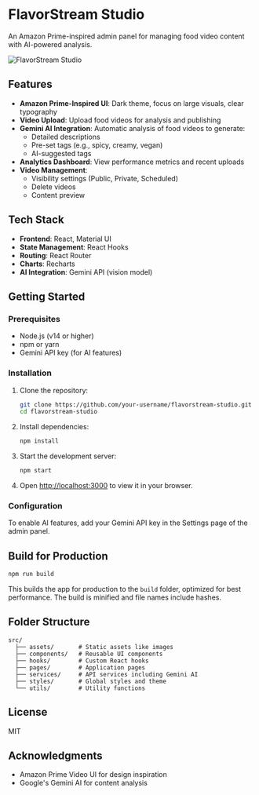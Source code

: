 # FlavorStream Studio

An Amazon Prime-inspired admin panel for managing food video content with AI-powered analysis.

![FlavorStream Studio](https://source.unsplash.com/random/1200x600/?dashboard)

## Features

- **Amazon Prime-Inspired UI**: Dark theme, focus on large visuals, clear typography
- **Video Upload**: Upload food videos for analysis and publishing
- **Gemini AI Integration**: Automatic analysis of food videos to generate:
  - Detailed descriptions
  - Pre-set tags (e.g., spicy, creamy, vegan)
  - AI-suggested tags
- **Analytics Dashboard**: View performance metrics and recent uploads
- **Video Management**: 
  - Visibility settings (Public, Private, Scheduled)
  - Delete videos
  - Content preview

## Tech Stack

- **Frontend**: React, Material UI
- **State Management**: React Hooks
- **Routing**: React Router
- **Charts**: Recharts
- **AI Integration**: Gemini API (vision model)

## Getting Started

### Prerequisites

- Node.js (v14 or higher)
- npm or yarn
- Gemini API key (for AI features)

### Installation

1. Clone the repository:
   ```bash
   git clone https://github.com/your-username/flavorstream-studio.git
   cd flavorstream-studio
   ```

2. Install dependencies:
   ```bash
   npm install
   ```

3. Start the development server:
   ```bash
   npm start
   ```

4. Open [http://localhost:3000](http://localhost:3000) to view it in your browser.

### Configuration

To enable AI features, add your Gemini API key in the Settings page of the admin panel.

## Build for Production

```bash
npm run build
```

This builds the app for production to the `build` folder, optimized for best performance. The build is minified and file names include hashes.

## Folder Structure

```
src/
  ├── assets/       # Static assets like images
  ├── components/   # Reusable UI components
  ├── hooks/        # Custom React hooks
  ├── pages/        # Application pages
  ├── services/     # API services including Gemini AI
  ├── styles/       # Global styles and theme
  └── utils/        # Utility functions
```

## License

MIT

## Acknowledgments

- Amazon Prime Video UI for design inspiration
- Google's Gemini AI for content analysis
